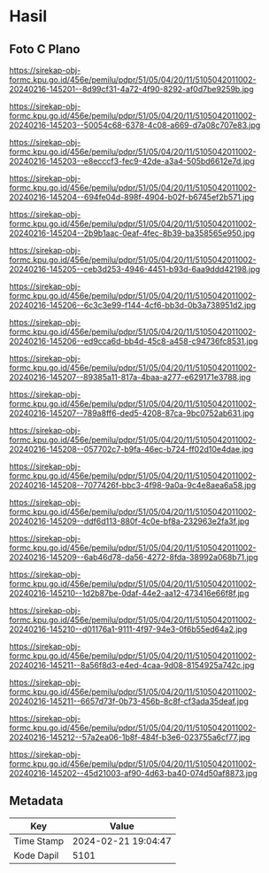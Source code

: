 # Hasil

## Foto C Plano

https://sirekap-obj-formc.kpu.go.id/456e/pemilu/pdpr/51/05/04/20/11/5105042011002-20240216-145201--8d99cf31-4a72-4f90-8292-af0d7be9259b.jpg

https://sirekap-obj-formc.kpu.go.id/456e/pemilu/pdpr/51/05/04/20/11/5105042011002-20240216-145203--50054c68-6378-4c08-a669-d7a08c707e83.jpg

https://sirekap-obj-formc.kpu.go.id/456e/pemilu/pdpr/51/05/04/20/11/5105042011002-20240216-145203--e8ecccf3-fec9-42de-a3a4-505bd6612e7d.jpg

https://sirekap-obj-formc.kpu.go.id/456e/pemilu/pdpr/51/05/04/20/11/5105042011002-20240216-145204--694fe04d-898f-4904-b02f-b6745ef2b571.jpg

https://sirekap-obj-formc.kpu.go.id/456e/pemilu/pdpr/51/05/04/20/11/5105042011002-20240216-145204--2b9b1aac-0eaf-4fec-8b39-ba358565e950.jpg

https://sirekap-obj-formc.kpu.go.id/456e/pemilu/pdpr/51/05/04/20/11/5105042011002-20240216-145205--ceb3d253-4946-4451-b93d-6aa9ddd42198.jpg

https://sirekap-obj-formc.kpu.go.id/456e/pemilu/pdpr/51/05/04/20/11/5105042011002-20240216-145206--6c3c3e99-f144-4cf6-bb3d-0b3a738951d2.jpg

https://sirekap-obj-formc.kpu.go.id/456e/pemilu/pdpr/51/05/04/20/11/5105042011002-20240216-145206--ed9cca6d-bb4d-45c8-a458-c94736fc8531.jpg

https://sirekap-obj-formc.kpu.go.id/456e/pemilu/pdpr/51/05/04/20/11/5105042011002-20240216-145207--89385a11-817a-4baa-a277-e629171e3788.jpg

https://sirekap-obj-formc.kpu.go.id/456e/pemilu/pdpr/51/05/04/20/11/5105042011002-20240216-145207--789a8ff6-ded5-4208-87ca-9bc0752ab631.jpg

https://sirekap-obj-formc.kpu.go.id/456e/pemilu/pdpr/51/05/04/20/11/5105042011002-20240216-145208--057702c7-b9fa-46ec-b724-ff02d10e4dae.jpg

https://sirekap-obj-formc.kpu.go.id/456e/pemilu/pdpr/51/05/04/20/11/5105042011002-20240216-145208--7077426f-bbc3-4f98-9a0a-9c4e8aea6a58.jpg

https://sirekap-obj-formc.kpu.go.id/456e/pemilu/pdpr/51/05/04/20/11/5105042011002-20240216-145209--ddf6d113-880f-4c0e-bf8a-232963e2fa3f.jpg

https://sirekap-obj-formc.kpu.go.id/456e/pemilu/pdpr/51/05/04/20/11/5105042011002-20240216-145209--6ab46d78-da56-4272-8fda-38992a068b71.jpg

https://sirekap-obj-formc.kpu.go.id/456e/pemilu/pdpr/51/05/04/20/11/5105042011002-20240216-145210--1d2b87be-0daf-44e2-aa12-473416e66f8f.jpg

https://sirekap-obj-formc.kpu.go.id/456e/pemilu/pdpr/51/05/04/20/11/5105042011002-20240216-145210--d01176a1-9111-4f97-94e3-0f6b55ed64a2.jpg

https://sirekap-obj-formc.kpu.go.id/456e/pemilu/pdpr/51/05/04/20/11/5105042011002-20240216-145211--8a56f8d3-e4ed-4caa-9d08-8154925a742c.jpg

https://sirekap-obj-formc.kpu.go.id/456e/pemilu/pdpr/51/05/04/20/11/5105042011002-20240216-145211--6657d73f-0b73-456b-8c8f-cf3ada35deaf.jpg

https://sirekap-obj-formc.kpu.go.id/456e/pemilu/pdpr/51/05/04/20/11/5105042011002-20240216-145212--57a2ea06-1b8f-484f-b3e6-023755a6cf77.jpg

https://sirekap-obj-formc.kpu.go.id/456e/pemilu/pdpr/51/05/04/20/11/5105042011002-20240216-145202--45d21003-af90-4d63-ba40-074d50af8873.jpg


## Metadata

| Key        | Value               |
| ---------- | ------------------- |
| Time Stamp | 2024-02-21 19:04:47 |
| Kode Dapil | 5101                |



